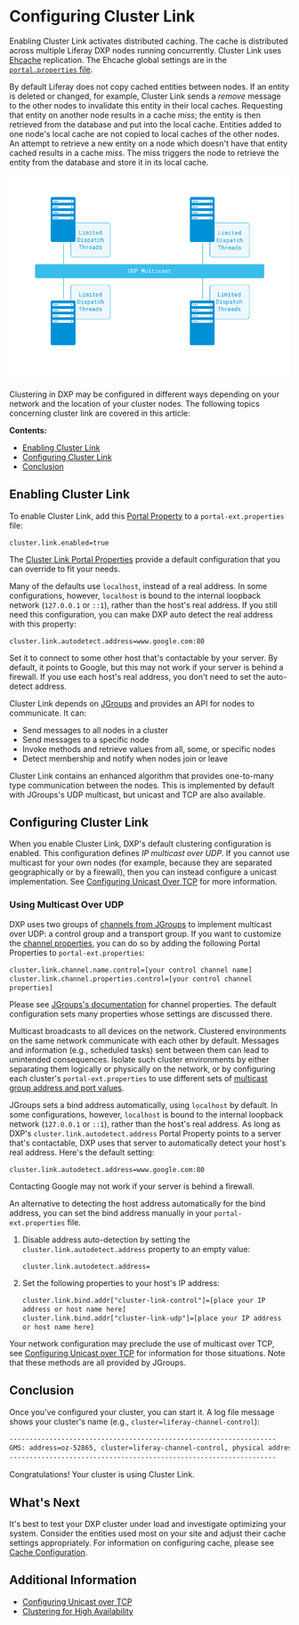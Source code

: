 # Configuring Cluster Link

Enabling Cluster Link activates distributed caching. The cache is distributed across multiple Liferay DXP nodes running concurrently. Cluster Link uses [Ehcache](http://www.ehcache.org) replication. The Ehcache global settings are in the [`portal.properties` file](https://docs.liferay.com/dxp/portal/7.3-latest/propertiesdoc/portal.properties.html#Ehcache).

By default Liferay does not copy cached entities between nodes. If an entity is deleted or changed, for example, Cluster Link sends a *remove* message to the other nodes to invalidate this entity in their local caches. Requesting that entity on another node results in a cache *miss*; the entity is then retrieved from the database and put into the local cache. Entities added to one node's local cache are not copied to local caches of the other nodes. An attempt to retrieve a new entity on a node which doesn't have that entity cached results in a cache *miss*. The miss triggers the node to retrieve the entity from the database and store it in its local cache.

![Liferay DXP's cache algorithm is extremely efficient.](./configuring-cluster-link/images/01.png)

Clustering in DXP may be configured in different ways depending on your network and the location of your cluster nodes. The following topics concerning cluster link are covered in this article:

**Contents:**

* [Enabling Cluster Link](#enabling-cluster-link)
* [Configuring Cluster Link](#configuring-cluster-link)
* [Conclusion](#conclusion)

## Enabling Cluster Link

To enable Cluster Link, add this [Portal Property](../../reference/portal-properties.md) to a `portal-ext.properties` file:

```properties
cluster.link.enabled=true
```

The [Cluster Link Portal Properties](https://docs.liferay.com/dxp/portal/7.3-latest/propertiesdoc/portal.properties.html#Cluster%20Link) provide a default configuration that you can override to fit your needs.

Many of the defaults use `localhost`, instead of a real address. In some configurations, however, `localhost` is bound to the internal loopback network (`127.0.0.1` or `::1`), rather than the host's real address. If you still need this configuration, you can make DXP auto detect the real address with this property:

```properties
cluster.link.autodetect.address=www.google.com:80
```

Set it to connect to some other host that's contactable by your server. By default, it points to Google, but this may not work if your server is behind a firewall. If you use each host's real address, you don't need to set the auto-detect address.

Cluster Link depends on [JGroups](http://www.jgroups.org) and provides an API for nodes to communicate. It can:

* Send messages to all nodes in a cluster
* Send messages to a specific node
* Invoke methods and retrieve values from all, some, or specific nodes
* Detect membership and notify when nodes join or leave

Cluster Link contains an enhanced algorithm that provides one-to-many type communication between the nodes. This is implemented by default with JGroups's UDP multicast, but unicast and TCP are also available.

## Configuring Cluster Link

When you enable Cluster Link, DXP's default clustering configuration is enabled. This configuration defines *IP multicast over UDP*. If you cannot use multicast for your own nodes (for example, because they are separated geographically or by a firewall), then you can instead configure a unicast implementation. See [Configuring Unicast Over TCP](./configuring-unicast-over-tcp.md) for more information.

### Using Multicast Over UDP

DXP uses two groups of [channels from JGroups](http://www.jgroups.org/manual4/index.html#_channel) to implement multicast over UDP: a control group and a transport group. If you want to customize the [channel properties](https://docs.liferay.com/dxp/portal/7.3-latest/propertiesdoc/portal.properties.html#Cluster%20Link), you can do so by adding the following Portal Properties to `portal-ext.properties`:

```properties
cluster.link.channel.name.control=[your control channel name]
cluster.link.channel.properties.control=[your control channel properties]
```

Please see [JGroups's documentation](http://www.jgroups.org/manual4/index.html#protlist) for channel properties. The default configuration sets many properties whose settings are discussed there.

Multicast broadcasts to all devices on the network. Clustered environments on the same network communicate with each other by default. Messages and information (e.g., scheduled tasks) sent between them can lead to unintended consequences. Isolate such cluster environments by either separating them logically or physically on the network, or by configuring each cluster's `portal-ext.properties` to use different sets of [multicast group address and port values](https://docs.liferay.com/dxp/portal/7.3-latest/propertiesdoc/portal.properties.html#Multicast).

JGroups sets a bind address automatically, using `localhost` by default. In some configurations, however, `localhost` is bound to the internal loopback network (`127.0.0.1` or `::1`), rather than the host's real address. As long as DXP's `cluster.link.autodetect.address` Portal Property points to a server that's contactable, DXP uses that server to automatically detect your host's real address. Here's the default setting:

```properties
cluster.link.autodetect.address=www.google.com:80
```

Contacting Google may not work if your server is behind a firewall.

An alternative to detecting the host address automatically for the bind address, you can set the bind address manually in your `portal-ext.properties` file.

1. Disable address auto-detection by setting the `cluster.link.autodetect.address` property to an empty value:

    ```properties
    cluster.link.autodetect.address=
    ```

2. Set the following properties to your host's IP address:

    ```properties
    cluster.link.bind.addr["cluster-link-control"]=[place your IP address or host name here]
    cluster.link.bind.addr["cluster-link-udp"]=[place your IP address or host name here]
    ```

Your network configuration may preclude the use of multicast over TCP, see [Configuring Unicast over TCP](./configuring-unicast-over-tcp.md) for information for those situations. Note that these methods are all provided by JGroups.

## Conclusion

Once you've configured your cluster, you can start it. A log file message shows your cluster's  name (e.g., `cluster=liferay-channel-control`):

```bash
-------------------------------------------------------------------
GMS: address=oz-52865, cluster=liferay-channel-control, physical address=192.168.1.10:50643
-------------------------------------------------------------------
```

Congratulations! Your cluster is using Cluster Link.

## What's Next

It's best to test your DXP cluster under load and investigate optimizing your system. Consider the entities used most on your site and adjust their cache settings appropriately. For information on configuring cache, please see [Cache Configuration](https://help.liferay.com/hc/en-us/articles/360035581451-Introduction-to-Cache-Configuration).

## Additional Information

* [Configuring Unicast over TCP](./configuring-unicast-over-tcp.md)
* [Clustering for High Availability](../clustering-for-high-availability.md)
